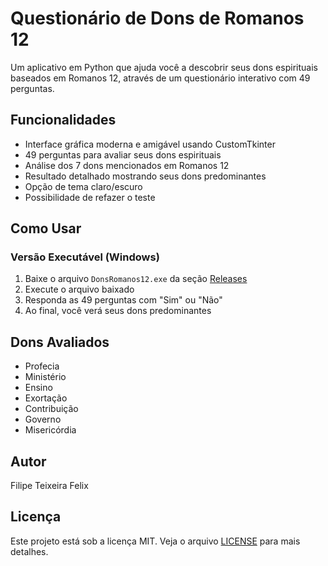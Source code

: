 # Questionário de Dons de Romanos 12

Um aplicativo em Python que ajuda você a descobrir seus dons espirituais baseados em Romanos 12, através de um questionário interativo com 49 perguntas.

## Funcionalidades

- Interface gráfica moderna e amigável usando CustomTkinter
- 49 perguntas para avaliar seus dons espirituais
- Análise dos 7 dons mencionados em Romanos 12
- Resultado detalhado mostrando seus dons predominantes
- Opção de tema claro/escuro
- Possibilidade de refazer o teste

## Como Usar

### Versão Executável (Windows)
1. Baixe o arquivo `DonsRomanos12.exe` da seção [Releases](../../releases)
2. Execute o arquivo baixado
3. Responda as 49 perguntas com "Sim" ou "Não"
4. Ao final, você verá seus dons predominantes

## Dons Avaliados

- Profecia
- Ministério
- Ensino
- Exortação
- Contribuição
- Governo
- Misericórdia

## Autor

Filipe Teixeira Felix

## Licença

Este projeto está sob a licença MIT. Veja o arquivo [LICENSE](LICENSE) para mais detalhes.
